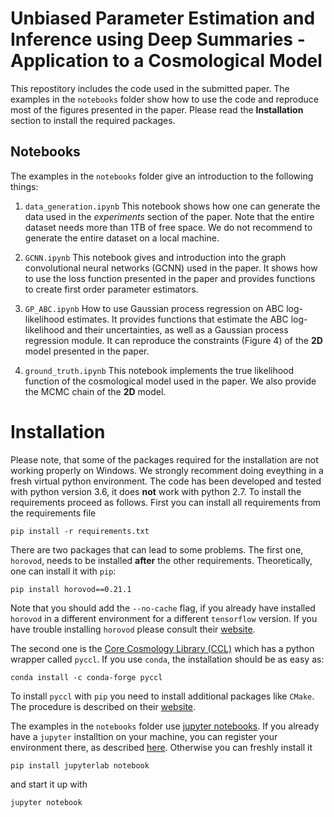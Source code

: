 # Unbiased Parameter Estimation and Inference using Deep Summaries - Application to a Cosmological Model

This repostitory includes the code used in the submitted paper. The examples in the `notebooks` folder show how to use the code and reproduce most of the figures presented in the paper. Please read the __Installation__ section to install the required packages. 

## Notebooks

The examples in the `notebooks` folder give an introduction to the following things:

1. `data_generation.ipynb` This notebook shows how one can generate the data used in the *experiments* section of the paper. Note that the entire dataset needs more than 1TB of free space. We do not recommend to generate the entire dataset on a local machine.

2. `GCNN.ipynb` This notebook gives and introduction into the graph convolutional neural networks (GCNN) used in the paper. It shows how to use the loss function presented in the paper and provides functions to create first order parameter estimators.

3. `GP_ABC.ipynb` How to use Gaussian process regression on ABC log-likelihood estimates. It provides functions that estimate the ABC log-likelihood and their uncertainties, as well as a Gaussian process regression module. It can reproduce the constraints (Figure 4) of the __2D__ model presented in the paper.

4. `ground_truth.ipynb` This notebook implements the true likelihood function of the cosmological model used in the paper. We also provide the MCMC chain of the __2D__ model.

# Installation

Please note, that some of the packages required for the installation are not working properly on Windows. We strongly recomment doing eveything in a fresh virtual python environment. The code has been developed and tested with python version 3.6, it does __not__ work with python 2.7. To install the requirements proceed as follows. First you can install all requirements from the requirements file

```
pip install -r requirements.txt
```

There are two packages that can lead to some problems. The first one, `horovod`, needs to be installed __after__ the other requirements. Theoretically, one can install it with `pip`:

```
pip install horovod==0.21.1
```

Note that you should add the `--no-cache` flag, if you already have installed `horovod` in a different environment for a different `tensorflow` version. If you have trouble installing `horovod` please consult their [website](https://horovod.readthedocs.io/en/stable/install_include.html).

The second one is the [Core Cosmology Library (CCL)](https://github.com/LSSTDESC/CCL) which has a python wrapper called `pyccl`. If you use `conda`, the installation should be as easy as:

```
conda install -c conda-forge pyccl
```

To install `pyccl` with `pip` you need to install additional packages like `CMake`. The procedure is described on their [website](https://github.com/LSSTDESC/CCL).

The examples in the `notebooks` folder use [jupyter notebooks](https://jupyter.org/). If you already have a `jupyter` installtion on your machine, you can register your environment there, as described [here](https://ipython.readthedocs.io/en/stable/install/kernel_install.html). Otherwise you can freshly install it

```
pip install jupyterlab notebook
```

and start it up with

```
jupyter notebook
```
